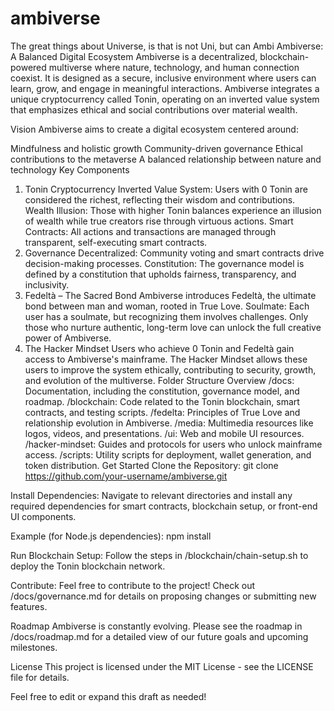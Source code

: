 # ambiverse
The great things about Universe, is that is not Uni, but can Ambi
Ambiverse: A Balanced Digital Ecosystem
Ambiverse is a decentralized, blockchain-powered multiverse where nature, technology, and human connection coexist. It is designed as a secure, inclusive environment where users can learn, grow, and engage in meaningful interactions. Ambiverse integrates a unique cryptocurrency called Tonin, operating on an inverted value system that emphasizes ethical and social contributions over material wealth.

Vision
Ambiverse aims to create a digital ecosystem centered around:

Mindfulness and holistic growth
Community-driven governance
Ethical contributions to the metaverse
A balanced relationship between nature and technology
Key Components
1. Tonin Cryptocurrency
Inverted Value System: Users with 0 Tonin are considered the richest, reflecting their wisdom and contributions.
Wealth Illusion: Those with higher Tonin balances experience an illusion of wealth while true creators rise through virtuous actions.
Smart Contracts: All actions and transactions are managed through transparent, self-executing smart contracts.
2. Governance
Decentralized: Community voting and smart contracts drive decision-making processes.
Constitution: The governance model is defined by a constitution that upholds fairness, transparency, and inclusivity.
3. Fedeltà – The Sacred Bond
Ambiverse introduces Fedeltà, the ultimate bond between man and woman, rooted in True Love.
Soulmate: Each user has a soulmate, but recognizing them involves challenges. Only those who nurture authentic, long-term love can unlock the full creative power of Ambiverse.
4. The Hacker Mindset
Users who achieve 0 Tonin and Fedeltà gain access to Ambiverse's mainframe.
The Hacker Mindset allows these users to improve the system ethically, contributing to security, growth, and evolution of the multiverse.
Folder Structure Overview
/docs: Documentation, including the constitution, governance model, and roadmap.
/blockchain: Code related to the Tonin blockchain, smart contracts, and testing scripts.
/fedelta: Principles of True Love and relationship evolution in Ambiverse.
/media: Multimedia resources like logos, videos, and presentations.
/ui: Web and mobile UI resources.
/hacker-mindset: Guides and protocols for users who unlock mainframe access.
/scripts: Utility scripts for deployment, wallet generation, and token distribution.
Get Started
Clone the Repository:
git clone https://github.com/your-username/ambiverse.git

Install Dependencies:
Navigate to relevant directories and install any required dependencies for smart contracts, blockchain setup, or front-end UI components.

Example (for Node.js dependencies):
npm install

Run Blockchain Setup:
Follow the steps in /blockchain/chain-setup.sh to deploy the Tonin blockchain network.

Contribute:
Feel free to contribute to the project! Check out /docs/governance.md for details on proposing changes or submitting new features.

Roadmap
Ambiverse is constantly evolving. Please see the roadmap in /docs/roadmap.md for a detailed view of our future goals and upcoming milestones.

License
This project is licensed under the MIT License - see the LICENSE file for details.

Feel free to edit or expand this draft as needed!
